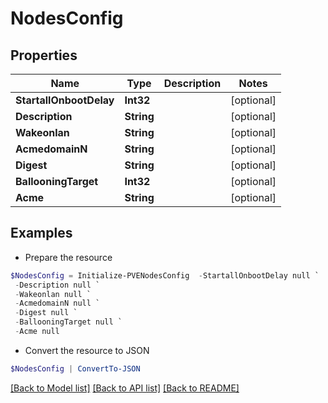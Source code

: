 # NodesConfig
## Properties

Name | Type | Description | Notes
------------ | ------------- | ------------- | -------------
**StartallOnbootDelay** | **Int32** |  | [optional] 
**Description** | **String** |  | [optional] 
**Wakeonlan** | **String** |  | [optional] 
**AcmedomainN** | **String** |  | [optional] 
**Digest** | **String** |  | [optional] 
**BallooningTarget** | **Int32** |  | [optional] 
**Acme** | **String** |  | [optional] 

## Examples

- Prepare the resource
```powershell
$NodesConfig = Initialize-PVENodesConfig  -StartallOnbootDelay null `
 -Description null `
 -Wakeonlan null `
 -AcmedomainN null `
 -Digest null `
 -BallooningTarget null `
 -Acme null
```

- Convert the resource to JSON
```powershell
$NodesConfig | ConvertTo-JSON
```

[[Back to Model list]](../README.md#documentation-for-models) [[Back to API list]](../README.md#documentation-for-api-endpoints) [[Back to README]](../README.md)

